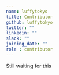 ```yaml
---
name: luffytokyo
title: Contributor
github: luffytokyo
twitter: ""
linkedin: ""
slack: ""
joining_date: ""
role : contributor
---
```


Still waiting for this
